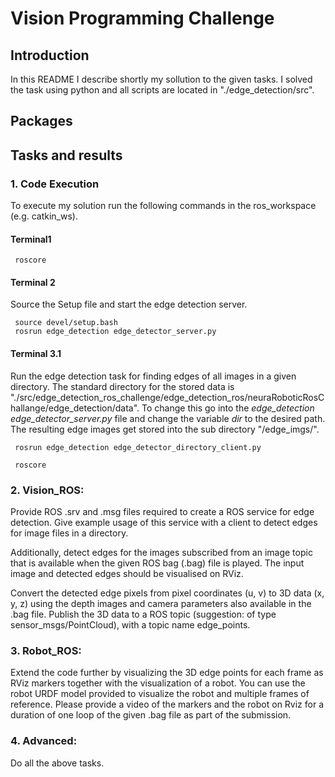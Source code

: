 # Vision Programming Challenge
 
## Introduction
In this README I describe shortly my sollution to the given tasks. I solved the task using python and all scripts are located in "./edge_detection/src".
## Packages

## Tasks and results
### 1. Code Execution
To execute my solution run the following commands in the ros_workspace (e.g. catkin_ws). 
#### Terminal1
```console
 roscore
```
#### Terminal 2
Source the Setup file and start the edge detection server. 
```console
 source devel/setup.bash
 rosrun edge_detection edge_detector_server.py
```
#### Terminal 3.1
Run the edge detection task for finding edges of all images in a given directory.
The standard directory for the stored data is "./src/edge_detection_ros_challenge/edge_detection_ros/neuraRoboticRosChallange/edge_detection/data". To change this go into the <em>edge_detection edge_detector_server.py</em> file and change the variable <em>dir</em> to the desired path.
The resulting edge images get stored into the sub directory "<em><path to data></em>/edge_imgs/".
```console
 rosrun edge_detection edge_detector_directory_client.py
```

```console
 roscore
```


### 2. Vision_ROS: 
Provide ROS .srv and .msg files required to create a ROS service for edge detection. Give example usage of this service with a client to detect edges for image files in a directory.

Additionally, detect edges for the images subscribed from an image topic that is available when the given ROS bag (.bag) file is played. The input image and detected edges should be visualised on RViz.

Convert the detected edge pixels from pixel coordinates (u, v) to 3D data (x, y, z) using the depth images and camera parameters also available in the .bag file. Publish the 3D data to a ROS topic (suggestion: of type sensor_msgs/PointCloud), with a topic name edge_points.

### 3. Robot_ROS: 
Extend the code further by visualizing the 3D edge points for each frame as RViz markers together with the visualization of a robot. You can use the robot URDF model provided to visualize the robot and multiple frames of reference. Please provide a video of the markers and the robot on Rviz for a duration of one loop of the given .bag file as part of the submission.

### 4. Advanced: 
Do all the above tasks.

